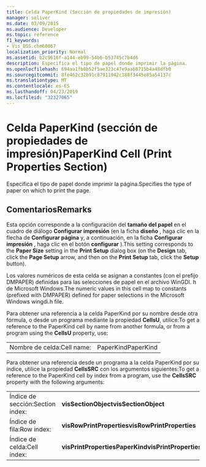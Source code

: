 ```yaml
---
title: Celda PaperKind (Sección de propiedades de impresión)
manager: soliver
ms.date: 03/09/2015
ms.audience: Developer
ms.topic: reference
f1_keywords:
- Vis_DSS.chm60067
localization_priority: Normal
ms.assetid: b2c9616f-a144-eb99-54b6-b53745c7b4d6
description: Especifica el tipo de papel donde imprimir la página.
ms.openlocfilehash: 694aa1fb8b52f5ae323c47e9aab8715b4a48dfb0
ms.sourcegitcommit: 8fe462c32b91c87911942c188f3445e85a54137c
ms.translationtype: MT
ms.contentlocale: es-ES
ms.lasthandoff: 04/23/2019
ms.locfileid: "32327065"
---
```

# <a name="paperkind-cell-print-properties-section"></a><span data-ttu-id="d6878-103">Celda PaperKind (sección de propiedades de impresión)</span><span class="sxs-lookup"><span data-stu-id="d6878-103">PaperKind Cell (Print Properties Section)</span></span>

<span data-ttu-id="d6878-104">Especifica el tipo de papel donde imprimir la página.</span><span class="sxs-lookup"><span data-stu-id="d6878-104">Specifies the type of paper on which to print the page.</span></span>
  
## <a name="remarks"></a><span data-ttu-id="d6878-105">Comentarios</span><span class="sxs-lookup"><span data-stu-id="d6878-105">Remarks</span></span>

<span data-ttu-id="d6878-106">Esta opción corresponde a la configuración del **tamaño del papel** en el cuadro de diálogo **Configurar impresión** (en la ficha **diseño** , haga clic en la flecha de **Configurar página** y, a continuación, en la ficha **Configurar impresión** , haga clic en el botón **configurar** ).</span><span class="sxs-lookup"><span data-stu-id="d6878-106">This setting corresponds to the **Paper Size** setting in the **Print Setup** dialog box (on the **Design** tab, click the **Page Setup** arrow, and then on the **Print Setup** tab, click the **Setup** button).</span></span> 
  
<span data-ttu-id="d6878-107">Los valores numéricos de esta celda se asignan a constantes (con el prefijo DMPAPER) definidas para las selecciones de papel en el archivo WinGDI. h de Microsoft Windows.</span><span class="sxs-lookup"><span data-stu-id="d6878-107">The numeric values in this cell map to constants (prefixed with DMPAPER) defined for paper selections in the Microsoft Windows wingdi.h file.</span></span> 
  
<span data-ttu-id="d6878-108">Para obtener una referencia a la celda PaperKind por su nombre desde otra fórmula, o desde un programa mediante la propiedad **CellsU**, utilice:</span><span class="sxs-lookup"><span data-stu-id="d6878-108">To get a reference to the PaperKind cell by name from another formula, or from a program using the **CellsU** property, use:</span></span> 
  
|||
|:-----|:-----|
|<span data-ttu-id="d6878-109">Nombre de celda:</span><span class="sxs-lookup"><span data-stu-id="d6878-109">Cell name:</span></span>  <br/> |<span data-ttu-id="d6878-110">PaperKind</span><span class="sxs-lookup"><span data-stu-id="d6878-110">PaperKind</span></span>  <br/> |
   
<span data-ttu-id="d6878-111">Para obtener una referencia desde un programa a la celda PaperKind por su índice, utilice la propiedad **CellsSRC** con los argumentos siguientes:</span><span class="sxs-lookup"><span data-stu-id="d6878-111">To get a reference to the PaperKind cell by index from a program, use the **CellsSRC** property with the following arguments:</span></span> 
  
|||
|:-----|:-----|
|<span data-ttu-id="d6878-112">Índice de sección:</span><span class="sxs-lookup"><span data-stu-id="d6878-112">Section index:</span></span>  <br/> |<span data-ttu-id="d6878-113">**visSectionObject**</span><span class="sxs-lookup"><span data-stu-id="d6878-113">**visSectionObject**</span></span> <br/> |
|<span data-ttu-id="d6878-114">Índice de fila:</span><span class="sxs-lookup"><span data-stu-id="d6878-114">Row index:</span></span>  <br/> |<span data-ttu-id="d6878-115">**visRowPrintProperties**</span><span class="sxs-lookup"><span data-stu-id="d6878-115">**visRowPrintProperties**</span></span> <br/> |
|<span data-ttu-id="d6878-116">Índice de celda:</span><span class="sxs-lookup"><span data-stu-id="d6878-116">Cell index:</span></span>  <br/> |<span data-ttu-id="d6878-117">**visPrintPropertiesPaperKind**</span><span class="sxs-lookup"><span data-stu-id="d6878-117">**visPrintPropertiesPaperKind**</span></span> <br/> |
   


